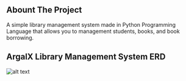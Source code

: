 ## Abount The Project
A simple library management system made in Python Programming Language that allows you to management students, books, and book borrowing.

## ArgalX Library Management System ERD
![alt text](https://shellsoftph-my.sharepoint.com/:i:/g/personal/arvin_shellsoft_com_ph/ER4SN_EBrqdDhjyldQiI2cYBwgUeNFhMVvii_e25ZzJTYw?e=g37MaD)